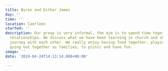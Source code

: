 ```yaml
---
title: Byron and Esther James
day: ''
time: ''
location: Caerleon
started: ''
description: Our group is very informal, the aim is to spend time together and build
  relationships. We discuss what we have been learning in church and share our faith
  journey with each other. We really enjoy having food together, playing games and
  going out together as families, to picnic and have fun.
image: ''
date: '2019-04-24T14:13:14.000+00:00'

---
```

